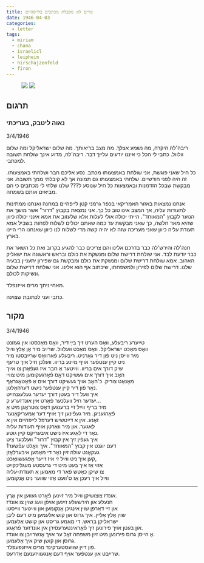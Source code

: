 ```yaml
---
title: מרים לא מקבלת מכתבים בלייפהיים
date: 1946-04-03
categories:
  - letter
tags:
  - miriam
  - chana
  - israelicl
  - leipheim
  - hirschajzenfeld
  - firon
---
```


<figure class="half">
    <a  href="/pupko-papers/assets/images/1946-04-03-miriam-1.jpg">
    <img src="/pupko-papers/assets/images/1946-04-03-miriam-1.jpg"></a>
    <a  href="/pupko-papers/assets/images/1946-04-03-miriam-2.jpg">
    <img src="/pupko-papers/assets/images/1946-04-03-miriam-2.jpg"></a>
</figure>

## תרגום
### נאוה ליטבק, בעריכתי

3/4/1946

ריבה'לה היקרה, מה נשמע אצלך. מה מצב בריאותך. מה שלום ישראליקל ומה שלום וולוול.
כתבי לי הכל כי איננו יודעים עלייך דבר. ריבה'לה, מדוע אינך שולחת תשובה למכתבי.

כל חיל שאני פוגשת, אני שולחת באמצעותו מכתב. נסע אליכם חבר ושלחתי
באמצעותו. זה היה לפני חודשיים. שלחתי באמצעותו גם תמונה אך לא קיבלתי ממך תשובה.
אני מבקשת שבכל הזדמנות ובאמצעות כל חיל שנוסע ל??? שלנו שלחי לי מכתבים כי הם מביאים
אותם בשמחה.

אנחנו נמצאות באזור האמריקאי בכפר גרמני קטן לייפהיים במחנה ואנחנו ממתינות לתעודות עליה,
אך המצב אינו טוב כל כך. אני נמצאת בקבוץ "דרור" אשר מושך את הנוער לקבוץ "המאוחד".
הייתי יכולה אולי לעלות אלא שלעזוב את אמא אינני יכולה כיוון שהיא מאד חלשה,
כך שאני מבקשת עד כמה שאתם יכולים לשלוח לפחות בשביל אמא תעודת עליה כיוון שאני מעריכה
שזה לא יהיה קשה מדי לשלוח לנו כיוון שאנחנו הרי היינו בארץ.

חנה'לה והירש'לה כבר בדרכם אלינו והם צריכים כבר להגיע בקרוב ואת כל השאר את כבר יודעת
לבד.
אני שולחת דרישת שלום ומנשקת את כולם ובראש וראשונה את ישאליק האהוב.
אמא שולחת דרישת שלום ומנשקת את כולם ומבקשת גם שפירון יתעניין בבעיה שלנו.
דרישת שלום לפירון ולמשפחתו, שיכתוב אף הוא אלינו.
אני שולחת דרישת שלום ונשיקות לכולם.

מאחייניתך מרים אייזנפלד.

כתבי ועני לכתובת שצוינה.

## מקור

3/4/1946

טײַערע ריבעלע, וואׇס הערט זיך בײַ דיר, וואׇס מאַכסטו אין געזונט  
וואׇס מאַכט ישראליקל. וואׇס מאַכט וועלוול. שרײַב מיר אׇן אַלץ ווײַל  
מיר ווייסן ניט פֿון דיר גאׇרניט. ריבעלע פֿאַרוואׇס שרײַבסטו מיר  
ניט קיין ענטפֿער אויף מײַנע בריוו. וועלכן חיל איך טרעף  
שיק דורך אים בריוו. ווײַטער אַ חבר איז געפֿאׇרן צו אײַך  
האׇב איך דורך אים געשיקט דאׇס פֿאׇרגעקומען מיט צוויי  
מאׇנאַט צוריק. כ'האׇב אויך געשיקט דורך אים אַ פֿאׇטאׇגראַף  
נאׇר פֿון דיר קיין ענטפֿער נישט דערהאַלטן.  
איך וועל דיר בעטן דורך יעדער געלעגנהײַט  
יעדער חיל וועלכער פֿאׇרט אין אונדזערע ק...  
מיר בריף ווײַל זיי ברענגען דאׇס צוטראׇגן מיט אַ  
פֿאַרגעניגן. מיר געפֿינען זיך אויף דער אַמעריקאַנער  
זאׇנע. אין א דײַטשיש דערפל לײפהײם אין א  
לאגער. און מיר וואַרטן אויף תעודות עליה  
נאׇר די לאַגע איז נישט איבעריקס קיין גוטע.  
איך געפֿין זיך אין קבוץ "דרור" וועלכער ציט  
דעם יוגנט אין קבוץ "המאוחד". איך וואׇלט עפֿשער1  
געקאׇנט עולה זײַן נאׇר די מאַמען איבערלאׇזן  
קען איך ניט ווײַל זי איז זייער אׇפּגעשוואַכט,  
אַזוי אַז איך בעט מיט די גרעסטע מעגליכקײַט  
 צו שיקן כאׇטש פֿאַר די מאַמען אַ תעודת-עליה  
ווײַל איך רעכן אַז ס'וועט אַזוי שווער ניט אׇנקומען  

---

אונדז צוצושיקן ווײַל מיר זײַנען פֿאׇרט געווען אין אֶרֶץ.  
חנעלע און הירשעלע זײַנען אויפֿן וועג שוין צו אונדז  
און זיי דאַרפן שוין אינגיכן אׇנקומען און ווײַטער ווייסטו  
שוין אַלץ אַליין. איך גרוס און קוש אלעמען מיט דעם ליבן  
ישראליקן בראש. די מאַמע גריסט און קושט אַלעמען  
און בעטן אויך פירונען זיך פֿאַראינטערעסירן אין אונדזער פֿראַגע.  
אַ הייסן גרוס פירונען מיט זײַן משפּחה זאׇל ער אויך אׇנשרײַבן צו אונדז.  
גרוסן און קושן שיק איך אַלעמען.  
פֿון דײַן שוועסטערקינד מרים אײַזנפעפלד.  
שרײַבט און ענטפֿער אויף דעם אׇנגעוויזענעם אַדרעס.  

